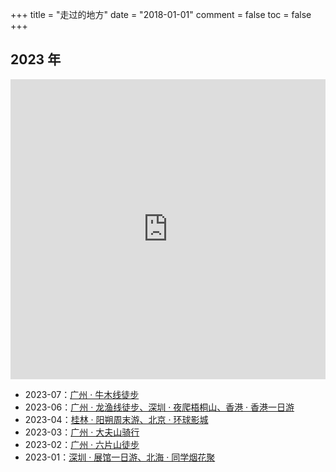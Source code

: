 +++
title = "走过的地方"
date = "2018-01-01"
comment = false
toc = false
+++

## 2023 年

<iframe src="https://www.google.com/maps/d/embed?mid=1dyCrF5aERKIlnOEIxszV8mX0p1S45AE" style="width: 100%; height: 480px; border: none;" allowfullscreen></iframe>

- 2023-07：[广州 · 牛木线徒步](/2023/07/2023-07/#徒步牛木线)
- 2023-06：[广州 · 龙渔线徒步、深圳 · 夜爬梧桐山、香港 · 香港一日游](/2023/06/2023-06/#户外运动)
- 2023-04：[桂林 · 阳朔周末游、北京 · 环球影城](/2023/04/2023-04/#生活)
- 2023-03：[广州 · 大夫山骑行](/2023/03/2023-03/#大夫山游记)
- 2023-02：[广州 · 六片山徒步](/2023/02/2023-02/#六片山游记)
- 2023-01：[深圳 · 展馆一日游、北海 · 同学烟花聚](/2023/01/2023-01#生活)